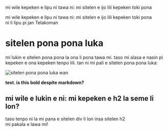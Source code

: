 mi wile kepeken e lipu ni tawa ni: mi sitelen e ijo lili kepeken toki pona

<div class="spp">mi wile kepeken e lipu ni tawa ni: mi sitelen e ijo lili kepeken toki pona</div>

<div class="spp">ni li lipu pi jan Telakoman</div>

# sitelen pona pona luka

mi lukin e sitelen pona pona la ona li pona tawa mi. taso mi alasa e nasin pi kepeken e ona kepeken tenpo lili. tan ni mi pali e sitelen pona pona luka:

![sitelen pona pona luka wan](/tokipona/sppl-v1.png)

<b>test. is this bold despite markdown?</b>

<h2><div class="spp">mi wile e lukin e ni: mi kepeken e h2 la seme li lon?</div></h2>
taso tenpo ni la mi pana e sitelen div li lon insa sitelen h2
<div class="spp">mi pakala e lawa mi!</div>
